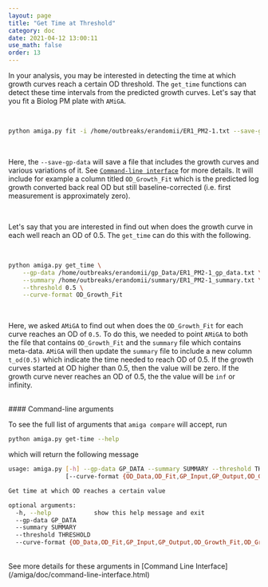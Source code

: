 ```yaml
---
layout: page
title: "Get Time at Threshold"
category: doc
date: 2021-04-12 13:00:11
use_math: false
order: 13
---
```


<!-- AMiGA is covered under the GPL-3 license -->

In your analysis, you may be interested in detecting the time at which growth curves reach a certain OD threshold. The `get_time` functions can detect these time intervals from the predicted growth curves. Let's say that you fit a Biolog PM plate with `AMiGA`. 

<br />

```bash
python amiga.py fit -i /home/outbreaks/erandomii/ER1_PM2-1.txt --save-gp-data
```

<br />

Here, the `--save-gp-data` will save a file that includes the growth curves and various variations of it. See [`Command-line interface`](\amiga\doc\command-line-interface.html) for more details. It will include for example a column titled `OD_Growth_Fit` which is the predicted log growth converted back real OD but still baseline-corrected (i.e. first measurement is approximately zero).

<br />

Let's say that you are interested in find out when does the growth curve in each well reach an OD of 0.5. The `get_time` can do this with the following. 

<br />

```bash
python amiga.py get_time \
	--gp-data /home/outbreaks/erandomii/gp_Data/ER1_PM2-1_gp_data.txt \
	--summary /home/outbreaks/erandomii/summary/ER1_PM2-1_summary.txt \
	--threshold 0.5 \
	--curve-format OD_Growth_Fit 
```

<br />

Here, we asked `AMiGA` to find out when does the `OD_Growth_Fit` for each curve reaches an OD of `0.5`. To do this, we needed to point `AMiGA` to both the file that contains `OD_Growth_Fit` and the `summary` file which contains meta-data. `AMiGA` will then update the `summary` file to include a new column `t_od(0.5)` which indicate the time needed to reach OD of 0.5. If the growth curves started at OD higher than 0.5, then the value will be zero. If the growth curve never reaches an OD of 0.5, the the value will be `inf` or infinity. 


<br />
#### Command-line arguments

To see the full list of arguments that `amiga compare` will accept, run

```bash
python amiga.py get-time --help
```
which will return the following message

```bash
usage: amiga.py [-h] --gp-data GP_DATA --summary SUMMARY --threshold THRESHOLD
                [--curve-format {OD_Data,OD_Fit,GP_Input,GP_Output,OD_Growth_Fit,OD_Growth_Data,GP_Derivative}]

Get time at which OD reaches a certain value

optional arguments:
  -h, --help            show this help message and exit
  --gp-data GP_DATA
  --summary SUMMARY
  --threshold THRESHOLD
  --curve-format {OD_Data,OD_Fit,GP_Input,GP_Output,OD_Growth_Fit,OD_Growth_Data,GP_Derivative}
```

<br/>
See more details for these arguments in [Command Line Interface](/amiga/doc/command-line-interface.html)
